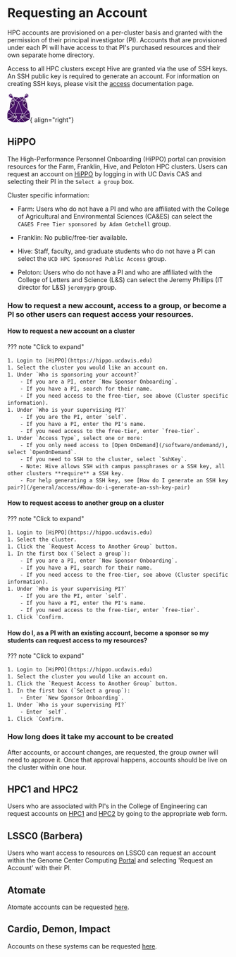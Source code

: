 # Requesting an Account

HPC accounts are provisioned on a per-cluster basis and granted with the permission of their principal investigator
(PI). Accounts that are provisioned under each PI will have access to that PI's purchased resources and their own
separate home directory.

Access to all HPC clusters except Hive are granted via the use of SSH keys. An SSH public key is required to generate an
account. For information on creating SSH keys, please visit the [access](https://docs.hpc.ucdavis.edu/general/access/)
documentation page.

![HiPPO](../img/HiPPO.png){ align="right"}

## HiPPO

The High-Performance Personnel Onboarding (HiPPO) portal can provision resources for the Farm, Franklin, Hive, and
Peloton HPC clusters. Users can request an account on [HiPPO](https://hippo.ucdavis.edu) by logging in with UC Davis CAS
and selecting their PI in the `Select a group` box.

Cluster specific information:

- Farm: Users who do not have a PI and who are affiliated with the College of Agricultural and Environmental Sciences
  (CA&ES) can select the `CA&ES Free Tier sponsored by Adam Getchell` group.

- Franklin: No public/free-tier available.

- Hive: Staff, faculty, and graduate students who do not have a PI can select the `UCD HPC Sponsored Public Access`
  group.

- Peloton: Users who do not have a PI and who are affiliated with the College of Letters and Science (L&S) can select
  the Jeremy Phillips (IT director for L&S) `jeremygrp` group.

### How to request a new account, access to a group, or become a PI so other users can request access your resources.

#### How to request a new account on a cluster

??? note "Click to expand"

    1. Login to [HiPPO](https://hippo.ucdavis.edu)
    1. Select the cluster you would like an account on.
    1. Under `Who is sponsoring your account?`
        - If you are a PI, enter `New Sponsor Onboarding`.
        - If you have a PI, search for their name.
        - If you need access to the free-tier, see above (Cluster specific information).
    1. Under `Who is your supervising PI?`
        - If you are the PI, enter `self`.
        - If you have a PI, enter the PI's name.
        - If you need access to the free-tier, enter `free-tier`.
    1. Under `Access Type`, select one or more:
        - If you only need access to [Open OnDemand](/software/ondemand/), select `OpenOnDemand`.
        - If you need to SSH to the cluster, select `SshKey`.
        - Note: Hive allows SSH with campus passphrases or a SSH key, all other clusters **require** a SSH key.
        - For help generating a SSH key, see [How do I generate an SSH key pair?](/general/access/#how-do-i-generate-an-ssh-key-pair)

#### How to request access to another group on a cluster

??? note "Click to expand"

    1. Login to [HiPPO](https://hippo.ucdavis.edu)
    1. Select the cluster.
    1. Click the `Request Access to Another Group` button.
    1. In the first box (`Select a group`):
        - If you are a PI, enter `New Sponsor Onboarding`.
        - If you have a PI, search for their name.
        - If you need access to the free-tier, see above (Cluster specific information).
    1. Under `Who is your supervising PI?`
        - If you are the PI, enter `self`.
        - If you have a PI, enter the PI's name.
        - If you need access to the free-tier, enter `free-tier`.
    1. Click `Confirm.

#### How do I, as a PI with an existing account, become a sponsor so my students can request access to my resources?

??? note "Click to expand"

    1. Login to [HiPPO](https://hippo.ucdavis.edu)
    1. Select the cluster you would like an account on.
    1. Click the `Request Access to Another Group` button.
    1. In the first box (`Select a group`):
        - Enter `New Sponsor Onboarding`.
    1. Under `Who is your supervising PI?`
        - Enter `self`.
    1. Click `Confirm.

### How long does it take my account to be created

After accounts, or account changes, are requested, the group owner will need to approve it. Once that approval happens,
accounts should be live on the cluster within one hour.

## HPC1 and HPC2

Users who are associated with PI's in the College of Engineering can request accounts on
[HPC1](https://wiki.cse.ucdavis.edu/cgi-bin/engr.pl) and [HPC2](https://hpc.ucdavis.edu/form/account-request-form) by
going to the appropriate web form.

## LSSC0 (Barbera)

Users who want access to resources on LSSC0 can request an account within the Genome Center Computing
[Portal](https://computing.genomecenter.ucdavis.edu/) and selecting 'Request an Account' with their PI.

## Atomate

Atomate accounts can be requested [here](https://wiki.cse.ucdavis.edu/cgi-bin/atomate.pl).

## Cardio, Demon, Impact

Accounts on these systems can be requested [here](https://wiki.cse.ucdavis.edu/cgi-bin/index2.pl).
